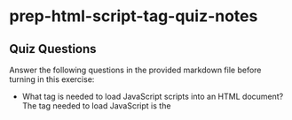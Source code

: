 # prep-html-script-tag-quiz-notes

## Quiz Questions

Answer the following questions in the provided markdown file before turning in this exercise:

- What tag is needed to load JavaScript scripts into an HTML document?
  The tag needed to load JavaScript is the <script> tag.
- How do you use a script tag to write JavaScript directly in the HTML document?
  In the HTML document within the body tags script tags are added.
- How do you use a script tag to load an external JavaScript file?
  Within script tags you add a src attribute with the value of the location that the index.html file will look to - main.js.
  In that file - main.js - statements are added.

## Notes

All student notes should be written here.

How to write `Code Examples` in markdown

for JS:

```javascript
const data = 'Howdy';
```

for HTML:

```html
<div>
  <p>This is text content</p>
</div>
```

for CSS:

```css
div {
  width: 100%;
}
```
